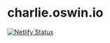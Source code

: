 # charlie.oswin.io

[![Netlify Status](https://api.netlify.com/api/v1/badges/21749421-b9c5-41cb-a779-c6640af6b481/deploy-status)](https://app.netlify.com/sites/clever-wright-059aa0/deploys)
